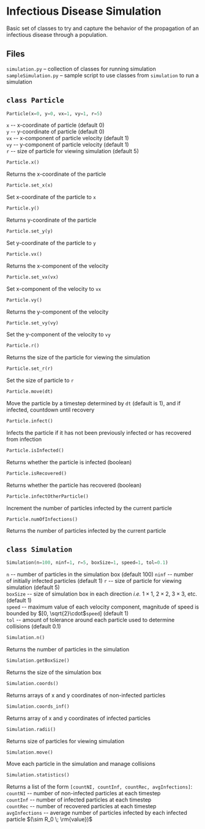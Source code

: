 # Infectious Disease Simulation

Basic set of classes to try and capture the behavior of the propagation of an infectious disease through a population.

## Files  
`simulation.py` – collection of classes for running simulation  
`sampleSimulation.py` – sample script to use classes from `simulation` to run a simulation  

## `class Particle` 
```python
Particle(x=0, y=0, vx=1, vy=1, r=5)
```
`x` -- x-coordinate of particle (default 0)  
`y` -- y-coordinate of particle (default 0)  
`vx` -- x-component of particle velocity (default 1)  
`vy` -- y-component of particle velocity (default 1)  
`r` -- size of particle for viewing simulation (default 5)  

```python
Particle.x()
```
Returns the x-coordinate of the particle  

```python
Particle.set_x(x)
```
Set x-coordinate of the particle to `x`  

```python
Particle.y()
```
Returns y-coordinate of the particle  

```python
Particle.set_y(y)
```
Set y-coordinate of the particle to `y`  

```python
Particle.vx()
```
Returns the x-component of the velocity  

```python
Particle.set_vx(vx)
```
Set x-component of the velocity to `vx`  

```python
Particle.vy()
```
Returns the y-component of the velocity  

```python
Particle.set_vy(vy)
```
Set the y-component of the velocity to `vy`  

```python
Particle.r()
```
Returns the size of the particle for viewing the simulation  

```python
Particle.set_r(r)
```
Set the size of particle to `r`  

```python
Particle.move(dt)
```
Move the particle by a timestep determined by `dt` (default is 1), and if infected, countdown until recovery  

```python
Particle.infect()
```
Infects the particle if it has not been previously infected or has recovered from infection  

```python
Particle.isInfected()
```
Returns whether the particle is infected (boolean)  

```python
Particle.isRecovered()
```
Returns whether the particle has recovered (boolean)  

```python
Particle.infectOtherParticle()
```
Increment the number of particles infected by the current particle  

```python
Particle.numOfInfections()
```
Returns the number of particles infected by the current particle  

## `class Simulation`
```python
Simulation(n=100, ninf=1, r=5, boxSize=1, speed=1, tol=0.1)
```
`n` -- number of particles in the simulation box (default 100)
`ninf` -- number of initially infected particles (default 1)
`r` -- size of particle for viewing simulation (default 5)  
`boxSize` -- size of simulation box in each direction <i>i.e.</i> $1 \times 1$, $2 \times 2$, $3 \times 3$, etc. (default 1)  
`speed` -- maximum value of each velocity component, magnitude of speed is bounded by $[0, \sqrt{2}\cdot$`speed`$]$ (default 1)  
`tol` -- amount of tolerance around each particle used to determine collisions (default 0.1)  

```python
Simulation.n()
```
Returns the number of particles in the simulation  

```python
Simulation.getBoxSize()
```
Returns the size of the simulation box  

```python
Simulation.coords()
```
Returns arrays of x and y coordinates of non-infected particles  

```python
Simulation.coords_inf()
```
Returns array of x and y coordinates of infected particles  

```python
Simulation.radii()
```
Returns size of particles for viewing simulation  

```python
Simulation.move()
```
Move each particle in the simulation and manage collisions  

```python
Simulation.statistics()
```
Returns a list of the form `[countNI, countInf, countRec, avgInfections]`:  
`countNI` -- number of non-infected particles at each timestep  
`countInf` -- number of infected particles at each timestep  
`countRec` -- number of recovered particles at each timestep  
`avgInfections` -- average number of particles infected by each infected particle $(\sim R_0 \; \rm{value})$